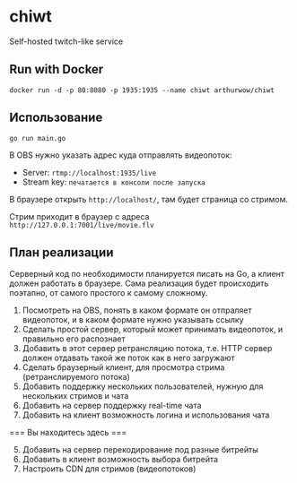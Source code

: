 # chiwt
Self-hosted twitch-like service

## Run with Docker

```shell
docker run -d -p 80:8080 -p 1935:1935 --name chiwt arthurwow/chiwt
```

## Использование

```
go run main.go
```

В OBS нужно указать адрес куда отправлять видеопоток:
- Server: `rtmp://localhost:1935/live`
- Stream key: `печатается в консоли после запуска`

В браузере открыть `http://localhost/`, там будет страница со стримом.

Стрим приходит в браузер с адреса `http://127.0.0.1:7001/live/movie.flv`

## План реализации

Серверный код по необходимости планируется писать на Go, а клиент должен работать в браузере. Сама реализация будет происходить поэтапно, от самого простого к самому сложному.


1. Посмотреть на OBS, понять в каком формате он отпраляет видеопоток, и в каком формате нужно указывать ссылку
2. Сделать простой сервер, который может принимать видеопоток, и правильно его распознает
3. Добавить в этот сервер ретрансляцию потока, т.е. HTTP сервер должен отдавать такой же поток как в него загружают
4. Сделать браузерный клиент, для просмотра стрима (ретранслируемого потока)
7. Добавить поддержку нескольких пользователей, нужную для нескольких стримов и чата
8. Добавить на сервер поддержку real-time чата
9. Добавить на клиент возможность логина и использования чата

=== Вы находитесь здесь ===

5. Добавить на сервер перекодирование под разные битрейты
6. Добавить в клиент возможность выбора битрейта
10. Настроить CDN для стримов (видеопотоков)
